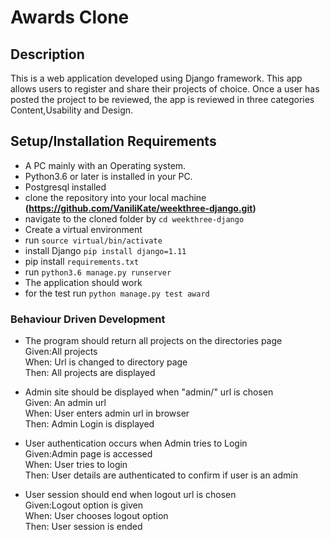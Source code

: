 # Awards Clone

## Description
This is a web application developed using Django framework. This app allows users to register and share their projects of choice. Once a user has posted the project to be reviewed, the app is reviewed in three categories Content,Usability and Design.

## Setup/Installation Requirements
* A PC mainly with an Operating system.
* Python3.6 or later is installed in your PC.
* Postgresql installed
* clone the repository into your local machine **(https://github.com/VaniliKate/weekthree-django.git)**
* navigate to the cloned folder by `cd weekthree-django`
* Create a virtual environment
* run `source virtual/bin/activate`
* install Django `pip install django=1.11`
* pip install `requirements.txt`
* run `python3.6 manage.py runserver `
* The application should work
* for the test run `python manage.py test award`

### Behaviour Driven Development
* The program should return all projects on the directories page<br>
Given:All projects<br>
When: Url is changed to directory page<br>
Then: All projects are displayed<br>

* Admin site should be displayed when "admin/" url is chosen<br>
Given: An admin url<br>
When: User enters admin url in browser<br>
Then: Admin Login is displayed<br>

* User authentication occurs when Admin tries to Login<br>
Given:Admin page is accessed<br>
When: User tries to login<br>
Then: User details are authenticated to confirm if user is an admin<br>

* User session should end when logout url is chosen<br>
Given:Logout option is given<br>
When: User chooses logout option<br>
Then: User session is ended<br>